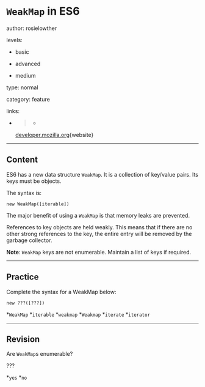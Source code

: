 # `WeakMap` in ES6
author: rosielowther

levels:

  - basic

  - advanced

  - medium

type: normal

category: feature

links:

  - >-
    [developer.mozilla.org](https://developer.mozilla.org/en/docs/Web/JavaScript/Reference/Global_Objects/WeakMap){website}

---
## Content

ES6 has a new data structure `WeakMap`. It is a collection of key/value pairs. Its keys must be objects. 

The syntax is:
```
new WeakMap([iterable])
```
The major benefit of using a `WeakMap` is  that memory leaks are prevented.

References to key objects are held weakly. This means that if there are no other strong references to the key, the entire entry will be removed by the garbage collector.

**Note**: `WeakMap` keys are not enumerable. Maintain a list of keys if required.

---
## Practice

Complete the syntax for a WeakMap below:
```
new ???([???])
```
*`WeakMap`
*`iterable`
*`weakmap`
*`Weakmap`
*`iterate`
*`iterator`

---
## Revision

Are `WeakMap`s enumerable?

???

*`yes`
*`no`
